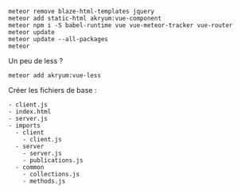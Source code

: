 
```
meteor remove blaze-html-templates jquery
meteor add static-html akryum:vue-component
meteor npm i -S babel-runtime vue vue-meteor-tracker vue-router
meteor update
meteor update --all-packages
meteor
```

Un peu de less ?

```
meteor add akryum:vue-less
```

Créer les fichiers de base :

```
- client.js
- index.html
- server.js
- imports
  - client
    - client.js
  - server
    - server.js
    - publications.js
  - common
    - collections.js
    - methods.js
```
